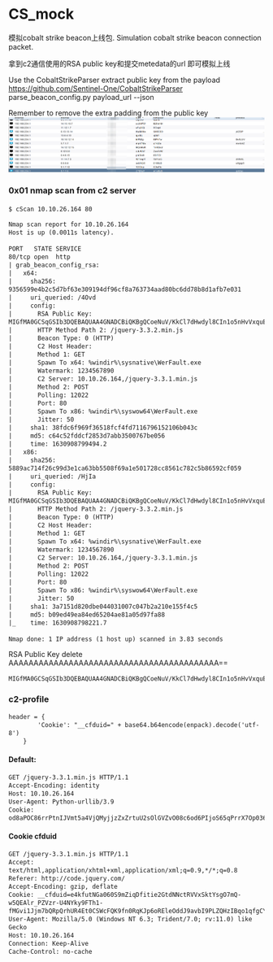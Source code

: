# CS_mock
模拟cobalt strike beacon上线包.  Simulation cobalt strike beacon connection packet.

拿到c2通信使用的RSA public key和提交metedata的url 即可模拟上线

Use the CobaltStrikeParser extract public key from the payload https://github.com/Sentinel-One/CobaltStrikeParser  parse_beacon_config.py payload_url --json

Remember to remove the extra padding from the public key
![](CSMOCK.png)


### 0x01 nmap scan from c2 server

`$ cScan 10.10.26.164 80`

```
Nmap scan report for 10.10.26.164
Host is up (0.0011s latency).

PORT   STATE SERVICE
80/tcp open  http
| grab_beacon_config_rsa:
|   x64:
|     sha256: 9356599e4b2c5d7bf63e309194df96cf8a763734aad80bc6dd78b8d1afb7e031
|     uri_queried: /4Ovd
|     config:
|       RSA Public Key: MIGfMA0GCSqGSIb3DQEBAQUAA4GNADCBiQKBgQCoeNuV/KkCl7dHwdyl8CIn1o5nHvVxquEs3k58509cojk+arW8dSzfPa2eVrjHtc4rMd7WGLif4AA9FaBwHgIdZ8J9K4xU1V9wWxF6iIFHcOT04KcFdZnJ4nXgMFrI7j4TYK1ugS9qV8u7C3Necrl38vRvOPi0kMYMiRO5KtT0KwIDAQABAAAAAAAAAAAAAAAAAAAAAAAAAAAAAAAAAAAAAAAAAA==
|       HTTP Method Path 2: /jquery-3.3.2.min.js
|       Beacon Type: 0 (HTTP)
|       C2 Host Header:
|       Method 1: GET
|       Spawn To x64: %windir%\sysnative\WerFault.exe
|       Watermark: 1234567890
|       C2 Server: 10.10.26.164,/jquery-3.3.1.min.js
|       Method 2: POST
|       Polling: 12022
|       Port: 80
|       Spawn To x86: %windir%\syswow64\WerFault.exe
|       Jitter: 50
|     sha1: 38fdc6f969f36518fcf4fd7116796152106b043c
|     md5: c64c52fddcf2853d7abb3500767be056
|     time: 1630908799494.2
|   x86:
|     sha256: 5889ac714f26c99d3e1ca63bb5508f69a1e501728cc8561c782c5b86592cf059
|     uri_queried: /HjIa
|     config:
|       RSA Public Key: MIGfMA0GCSqGSIb3DQEBAQUAA4GNADCBiQKBgQCoeNuV/KkCl7dHwdyl8CIn1o5nHvVxquEs3k58509cojk+arW8dSzfPa2eVrjHtc4rMd7WGLif4AA9FaBwHgIdZ8J9K4xU1V9wWxF6iIFHcOT04KcFdZnJ4nXgMFrI7j4TYK1ugS9qV8u7C3Necrl38vRvOPi0kMYMiRO5KtT0KwIDAQABAAAAAAAAAAAAAAAAAAAAAAAAAAAAAAAAAAAAAAAAAA==
|       HTTP Method Path 2: /jquery-3.3.2.min.js
|       Beacon Type: 0 (HTTP)
|       C2 Host Header:
|       Method 1: GET
|       Spawn To x64: %windir%\sysnative\WerFault.exe
|       Watermark: 1234567890
|       C2 Server: 10.10.26.164,/jquery-3.3.1.min.js
|       Method 2: POST
|       Polling: 12022
|       Port: 80
|       Spawn To x86: %windir%\syswow64\WerFault.exe
|       Jitter: 50
|     sha1: 3a7151d820dbe044031007c047b2a210e155f4c5
|     md5: b09ed49ea84ed65204ae81a05d97fa88
|_    time: 1630908798221.7

Nmap done: 1 IP address (1 host up) scanned in 3.83 seconds

```

RSA Public Key delete AAAAAAAAAAAAAAAAAAAAAAAAAAAAAAAAAAAAAAAAAA==

```
MIGfMA0GCSqGSIb3DQEBAQUAA4GNADCBiQKBgQCoeNuV/KkCl7dHwdyl8CIn1o5nHvVxquEs3k58509cojk+arW8dSzfPa2eVrjHtc4rMd7WGLif4AA9FaBwHgIdZ8J9K4xU1V9wWxF6iIFHcOT04KcFdZnJ4nXgMFrI7j4TYK1ugS9qV8u7C3Necrl38vRvOPi0kMYMiRO5KtT0KwIDAQAB
```

### c2-profile

```
header = {
        'Cookie': "__cfduid=" + base64.b64encode(enpack).decode('utf-8')
    }
```

#### Default:

```
GET /jquery-3.3.1.min.js HTTP/1.1
Accept-Encoding: identity
Host: 10.10.26.164
User-Agent: Python-urllib/3.9
Cookie: od8aPOC86rrPtnIJVmt5a4VjQMyjjzZxZrtuU2sOlGVZvO08c6od6PIjoS65qPrrX7Op036kjBB4QmAJd5pJUvGXpOYRB02v7reZZdAwpPEWwaxxUJxDBWovNcfYexw5dgCrbpVv/kKnAuemh1JYrAaYyvikRJvBrgQzjcOBBJM=
```

#### Cookie cfduid
```
GET /jquery-3.3.1.min.js HTTP/1.1
Accept: text/html,application/xhtml+xml,application/xml;q=0.9,*/*;q=0.8
Referer: http://code.jquery.com/
Accept-Encoding: gzip, deflate
Cookie: __cfduid=e4kfutNGa060S9mZiqDfitie2GtdNNctRVVxSktYsgO7mQ-w5QEAlr_PZVzr-U4NYky9FTh1-fMGvi1Jjm7bQRpQrhUR4Et0CSWcFQK9fn0RqKJp6oREleOddJ9avbI9PLZQHzIBqo1qfgCYrGsGvRMBn90usUMOK4cDjQ6UF24
User-Agent: Mozilla/5.0 (Windows NT 6.3; Trident/7.0; rv:11.0) like Gecko
Host: 10.10.26.164
Connection: Keep-Alive
Cache-Control: no-cache
```



